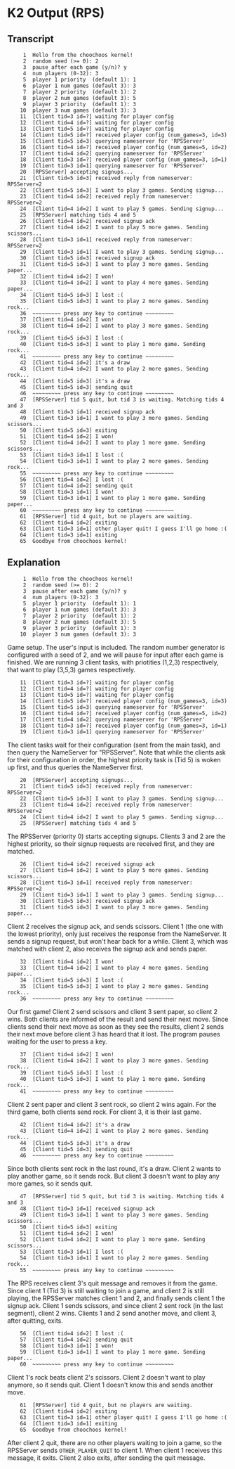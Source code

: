# K2 Output (RPS)

## Transcript

```
     1	Hello from the choochoos kernel!
     2	random seed (>= 0): 2
     3	pause after each game (y/n)? y
     4	num players (0-32): 3
     5	player 1 priority  (default 1): 1
     6	player 1 num games (default 3): 3
     7	player 2 priority  (default 1): 2
     8	player 2 num games (default 3): 5
     9	player 3 priority  (default 1): 3
    10	player 3 num games (default 3): 3
    11	[Client tid=3 id=?] waiting for player config
    12	[Client tid=4 id=?] waiting for player config
    13	[Client tid=5 id=?] waiting for player config
    14	[Client tid=5 id=?] received player config (num_games=3, id=3)
    15	[Client tid=5 id=3] querying nameserver for 'RPSServer'
    16	[Client tid=4 id=?] received player config (num_games=5, id=2)
    17	[Client tid=4 id=2] querying nameserver for 'RPSServer'
    18	[Client tid=3 id=?] received player config (num_games=3, id=1)
    19	[Client tid=3 id=1] querying nameserver for 'RPSServer'
    20	[RPSServer] accepting signups...
    21	[Client tid=5 id=3] received reply from nameserver: RPSServer=2
    22	[Client tid=5 id=3] I want to play 3 games. Sending signup...
    23	[Client tid=4 id=2] received reply from nameserver: RPSServer=2
    24	[Client tid=4 id=2] I want to play 5 games. Sending signup...
    25	[RPSServer] matching tids 4 and 5
    26	[Client tid=4 id=2] received signup ack
    27	[Client tid=4 id=2] I want to play 5 more games. Sending scissors...
    28	[Client tid=3 id=1] received reply from nameserver: RPSServer=2
    29	[Client tid=3 id=1] I want to play 3 games. Sending signup...
    30	[Client tid=5 id=3] received signup ack
    31	[Client tid=5 id=3] I want to play 3 more games. Sending paper...
    32	[Client tid=4 id=2] I won!
    33	[Client tid=4 id=2] I want to play 4 more games. Sending paper...
    34	[Client tid=5 id=3] I lost :(
    35	[Client tid=5 id=3] I want to play 2 more games. Sending rock...
    36	~~~~~~~~~ press any key to continue ~~~~~~~~~
    37	[Client tid=4 id=2] I won!
    38	[Client tid=4 id=2] I want to play 3 more games. Sending rock...
    39	[Client tid=5 id=3] I lost :(
    40	[Client tid=5 id=3] I want to play 1 more game. Sending rock...
    41	~~~~~~~~~ press any key to continue ~~~~~~~~~
    42	[Client tid=4 id=2] it's a draw
    43	[Client tid=4 id=2] I want to play 2 more games. Sending rock...
    44	[Client tid=5 id=3] it's a draw
    45	[Client tid=5 id=3] sending quit
    46	~~~~~~~~~ press any key to continue ~~~~~~~~~
    47	[RPSServer] tid 5 quit, but tid 3 is waiting. Matching tids 4 and 3
    48	[Client tid=3 id=1] received signup ack
    49	[Client tid=3 id=1] I want to play 3 more games. Sending scissors...
    50	[Client tid=5 id=3] exiting
    51	[Client tid=4 id=2] I won!
    52	[Client tid=4 id=2] I want to play 1 more game. Sending scissors...
    53	[Client tid=3 id=1] I lost :(
    54	[Client tid=3 id=1] I want to play 2 more games. Sending rock...
    55	~~~~~~~~~ press any key to continue ~~~~~~~~~
    56	[Client tid=4 id=2] I lost :(
    57	[Client tid=4 id=2] sending quit
    58	[Client tid=3 id=1] I won!
    59	[Client tid=3 id=1] I want to play 1 more game. Sending paper...
    60	~~~~~~~~~ press any key to continue ~~~~~~~~~
    61	[RPSServer] tid 4 quit, but no players are waiting.
    62	[Client tid=4 id=2] exiting
    63	[Client tid=3 id=1] other player quit! I guess I'll go home :(
    64	[Client tid=3 id=1] exiting
    65	Goodbye from choochoos kernel!
```

## Explanation

```
     1	Hello from the choochoos kernel!
     2	random seed (>= 0): 2
     3	pause after each game (y/n)? y
     4	num players (0-32): 3
     5	player 1 priority  (default 1): 1
     6	player 1 num games (default 3): 3
     7	player 2 priority  (default 1): 2
     8	player 2 num games (default 3): 5
     9	player 3 priority  (default 1): 3
    10	player 3 num games (default 3): 3
```

Game setup. The user's input is included. The random number generator is configured with a seed of 2, and we will pause for input after each game is finished.  We are running 3 client tasks, with priotities (1,2,3) respectively, that want to play (3,5,3) games respectively.

```
    11	[Client tid=3 id=?] waiting for player config
    12	[Client tid=4 id=?] waiting for player config
    13	[Client tid=5 id=?] waiting for player config
    14	[Client tid=5 id=?] received player config (num_games=3, id=3)
    15	[Client tid=5 id=3] querying nameserver for 'RPSServer'
    16	[Client tid=4 id=?] received player config (num_games=5, id=2)
    17	[Client tid=4 id=2] querying nameserver for 'RPSServer'
    18	[Client tid=3 id=?] received player config (num_games=3, id=1)
    19	[Client tid=3 id=1] querying nameserver for 'RPSServer'
```

The client tasks wait for their configuration (sent from the main task), and then query the NameServer for "RPSServer". Note that while the clients ask for their configuration in order, the highest priority task is (Tid 5) is woken up first, and thus queries the NameServer first.

```
    20	[RPSServer] accepting signups...
    21	[Client tid=5 id=3] received reply from nameserver: RPSServer=2
    22	[Client tid=5 id=3] I want to play 3 games. Sending signup...
    23	[Client tid=4 id=2] received reply from nameserver: RPSServer=2
    24	[Client tid=4 id=2] I want to play 5 games. Sending signup...
    25	[RPSServer] matching tids 4 and 5
```

The RPSServer (priority 0) starts accepting signups. Clients 3 and 2 are the highest priority, so their signup requests are received first, and they are matched.

```
    26	[Client tid=4 id=2] received signup ack
    27	[Client tid=4 id=2] I want to play 5 more games. Sending scissors...
    28	[Client tid=3 id=1] received reply from nameserver: RPSServer=2
    29	[Client tid=3 id=1] I want to play 3 games. Sending signup...
    30	[Client tid=5 id=3] received signup ack
    31	[Client tid=5 id=3] I want to play 3 more games. Sending paper...
```

Client 2 receives the signup ack, and sends scissors. Client 1 (the one with the lowest priority), only just receives the response from the NameServer. It sends a signup request, but won't hear back for a while. Client 3, which was matched with client 2, also receives the signup ack and sends paper.

```
    32	[Client tid=4 id=2] I won!
    33	[Client tid=4 id=2] I want to play 4 more games. Sending paper...
    34	[Client tid=5 id=3] I lost :(
    35	[Client tid=5 id=3] I want to play 2 more games. Sending rock...
    36	~~~~~~~~~ press any key to continue ~~~~~~~~~
```

Our first game! Client 2 send scissors and client 3 sent paper, so client
2 wins. Both clients are informed of the result and send their next move. Since clients send their next move as soon as they see the results, client 2 sends their next move before client 3 has heard that it lost. The program pauses waiting for the user to press a key.

```
    37	[Client tid=4 id=2] I won!
    38	[Client tid=4 id=2] I want to play 3 more games. Sending rock...
    39	[Client tid=5 id=3] I lost :(
    40	[Client tid=5 id=3] I want to play 1 more game. Sending rock...
    41	~~~~~~~~~ press any key to continue ~~~~~~~~~
```

Client 2 sent paper and client 3 sent rock, so client 2 wins again. For the third game, both clients send rock. For client 3, it is their last game.


```
    42	[Client tid=4 id=2] it's a draw
    43	[Client tid=4 id=2] I want to play 2 more games. Sending rock...
    44	[Client tid=5 id=3] it's a draw
    45	[Client tid=5 id=3] sending quit
    46	~~~~~~~~~ press any key to continue ~~~~~~~~~
```

Since both clients sent rock in the last round, it's a draw. Client
  2 wants to play another game, so it sends rock. But client 3 doesn't want to
play any more games, so it sends quit.

```
    47	[RPSServer] tid 5 quit, but tid 3 is waiting. Matching tids 4 and 3
    48	[Client tid=3 id=1] received signup ack
    49	[Client tid=3 id=1] I want to play 3 more games. Sending scissors...
    50	[Client tid=5 id=3] exiting
    51	[Client tid=4 id=2] I won!
    52	[Client tid=4 id=2] I want to play 1 more game. Sending scissors...
    53	[Client tid=3 id=1] I lost :(
    54	[Client tid=3 id=1] I want to play 2 more games. Sending rock...
    55	~~~~~~~~~ press any key to continue ~~~~~~~~~
```

The RPS receives client 3's quit message and removes it from the game. Since
 client 1 (Tid 3) is still waiting to join a game, and client 2 is still playing,
 the RPSServer matches client 1 and 2, and finally sends client 1
the signup ack. Client 1 sends scissors, and since client 2 sent rock (in the
last segment), client 2 wins. Clients 1 and 2 send another move, and client 3,
after quitting, exits.

```
    56	[Client tid=4 id=2] I lost :(
    57	[Client tid=4 id=2] sending quit
    58	[Client tid=3 id=1] I won!
    59	[Client tid=3 id=1] I want to play 1 more game. Sending paper...
    60	~~~~~~~~~ press any key to continue ~~~~~~~~~
```

Client 1's rock beats client 2's scissors. Client 2 doesn't want to play anymore,
 so it sends quit. Client 1 doesn't know this and sends another move.

```
    61	[RPSServer] tid 4 quit, but no players are waiting.
    62	[Client tid=4 id=2] exiting
    63	[Client tid=3 id=1] other player quit! I guess I'll go home :(
    64	[Client tid=3 id=1] exiting
    65	Goodbye from choochoos kernel!
```

After client 2 quit, there are no other players waiting to join a game, so the
RPSServer sends `OTHER_PLAYER_QUIT` to client 1. When client 1 receives this
message, it exits. Client 2 also exits, after sending the quit message.

